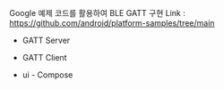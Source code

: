 Google 예제 코드를 활용하여 BLE GATT 구현
Link : https://github.com/android/platform-samples/tree/main

- GATT Server
- GATT Client

- ui - Compose
